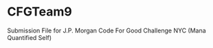 CFGTeam9
========

Submission File for J.P. Morgan Code For Good Challenge NYC (Mana Quantified Self)
